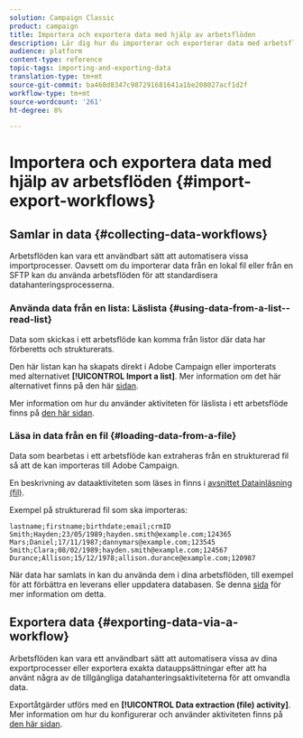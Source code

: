 ```yaml
---
solution: Campaign Classic
product: campaign
title: Importera och exportera data med hjälp av arbetsflöden
description: Lär dig hur du importerar och exporterar data med arbetsflöden i Campaign Classic.
audience: platform
content-type: reference
topic-tags: importing-and-exporting-data
translation-type: tm+mt
source-git-commit: ba460d8347c987291681641a1be208027acf1d2f
workflow-type: tm+mt
source-wordcount: '261'
ht-degree: 8%

---
```



# Importera och exportera data med hjälp av arbetsflöden {#import-export-workflows}

## Samlar in data {#collecting-data-workflows}

Arbetsflöden kan vara ett användbart sätt att automatisera vissa importprocesser. Oavsett om du importerar data från en lokal fil eller från en SFTP kan du använda arbetsflöden för att standardisera datahanteringsprocesserna.

### Använda data från en lista: Läslista {#using-data-from-a-list--read-list}

Data som skickas i ett arbetsflöde kan komma från listor där data har förberetts och strukturerats.

Den här listan kan ha skapats direkt i Adobe Campaign eller importerats med alternativet **[!UICONTROL Import a list]**. Mer information om det här alternativet finns på den här [sidan](../../platform/using/about-generic-imports-exports.md).

Mer information om hur du använder aktiviteten för läslista i ett arbetsflöde finns på [den här sidan](../../workflow/using/read-list.md).

### Läsa in data från en fil {#loading-data-from-a-file}

Data som bearbetas i ett arbetsflöde kan extraheras från en strukturerad fil så att de kan importeras till Adobe Campaign.

En beskrivning av dataaktiviteten som läses in finns i [avsnittet Datainläsning (fil)](../../workflow/using/data-loading--file-.md).

Exempel på strukturerad fil som ska importeras:

```
lastname;firstname;birthdate;email;crmID
Smith;Hayden;23/05/1989;hayden.smith@example.com;124365
Mars;Daniel;17/11/1987;dannymars@example.com;123545
Smith;Clara;08/02/1989;hayden.smith@example.com;124567
Durance;Allison;15/12/1978;allison.durance@example.com;120987
```

När data har samlats in kan du använda dem i dina arbetsflöden, till exempel för att förbättra en leverans eller uppdatera databasen. Se denna [sida](../../workflow/using/how-to-use-workflow-data.md) för mer information om detta.

## Exportera data {#exporting-data-via-a-workflow}

Arbetsflöden kan vara ett användbart sätt att automatisera vissa av dina exportprocesser eller exportera exakta datauppsättningar efter att ha använt några av de tillgängliga datahanteringsaktiviteterna för att omvandla data.

Exportåtgärder utförs med en **[!UICONTROL Data extraction (file) activity]**. Mer information om hur du konfigurerar och använder aktiviteten finns på [den här sidan](../../workflow/using/extraction--file-.md).
